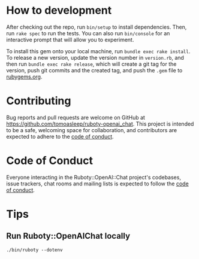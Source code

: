 # How to development

After checking out the repo, run `bin/setup` to install dependencies. Then, run `rake spec` to run the tests. You can also run `bin/console` for an interactive prompt that will allow you to experiment.

To install this gem onto your local machine, run `bundle exec rake install`. To release a new version, update the version number in `version.rb`, and then run `bundle exec rake release`, which will create a git tag for the version, push git commits and the created tag, and push the `.gem` file to [rubygems.org](https://rubygems.org).

# Contributing

Bug reports and pull requests are welcome on GitHub at https://github.com/tomoasleep/ruboty-openai_chat. This project is intended to be a safe, welcoming space for collaboration, and contributors are expected to adhere to the [code of conduct](https://github.com/[USERNAME]/ruboty-openai-chat/blob/main/CODE_OF_CONDUCT.md).

# Code of Conduct

Everyone interacting in the Ruboty::OpenAI::Chat project's codebases, issue trackers, chat rooms and mailing lists is expected to follow the [code of conduct](https://github.com/tomoasleep/ruboty-openai_chat/blob/main/CODE_OF_CONDUCT.md).

# Tips

## Run Ruboty::OpenAIChat locally

```
./bin/ruboty --dotenv
```
